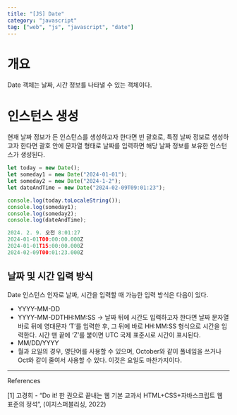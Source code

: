 ```yaml
---
title: "[JS] Date"
category: "javascript"
tag: ["web", "js", "javascript", "date"]
---
```


# 개요

Date 객체는 날짜, 시간 정보를 나타낼 수 있는 객체이다. 

# 인스턴스 생성

현재 날짜 정보가 든 인스턴스를 생성하고자 한다면 빈 괄호로, 특정 날짜 정보로 생성하고자 한다면 괄호 안에 문자열 형태로 날짜를 입력하면 해당 날짜 정보를 보유한 인스턴스가 생성된다. 

```jsx
let today = new Date();
let someday1 = new Date("2024-01-01");
let someday2 = new Date("2024-1-2");
let dateAndTime = new Date("2024-02-09T09:01:23");

console.log(today.toLocaleString());
console.log(someday1);
console.log(someday2);
console.log(dateAndTime);
```

```jsx
2024. 2. 9. 오전 8:01:27
2024-01-01T00:00:00.000Z
2024-01-01T15:00:00.000Z
2024-02-09T00:01:23.000Z
```

## 날짜 및 시간 입력 방식

Date 인스턴스 인자로 날짜, 시간을 입력할 때 가능한 입력 방식은 다음이 있다.

- YYYY-MM-DD
- YYYY-MM-DDTHH:MM:SS → 날짜 뒤에 시간도 입력하고자 한다면 날짜 문자열 바로 뒤에 영대문자 ‘T’를 입력한 후, 그 뒤에 바로 HH:MM:SS 형식으로 시간을 입력한다. 시간 맨 끝에 ‘Z’를 붙이면 UTC 국제 표준시로 시간이 표시된다.
- MM/DD/YYYY
- 월과 요일의 경우, 영단어를 사용할 수 있으며, October와 같이 풀네임을 쓰거나 Oct와 같이 줄여서 사용할 수 있다. 이것은 요일도 마찬가지이다.

---

References

[1] 고경희 - “Do it! 한 권으로 끝내는 웹 기본 교과서 HTML+CSS+자바스크립트 웹 표준의 정석”, (이지스퍼블리싱, 2022)